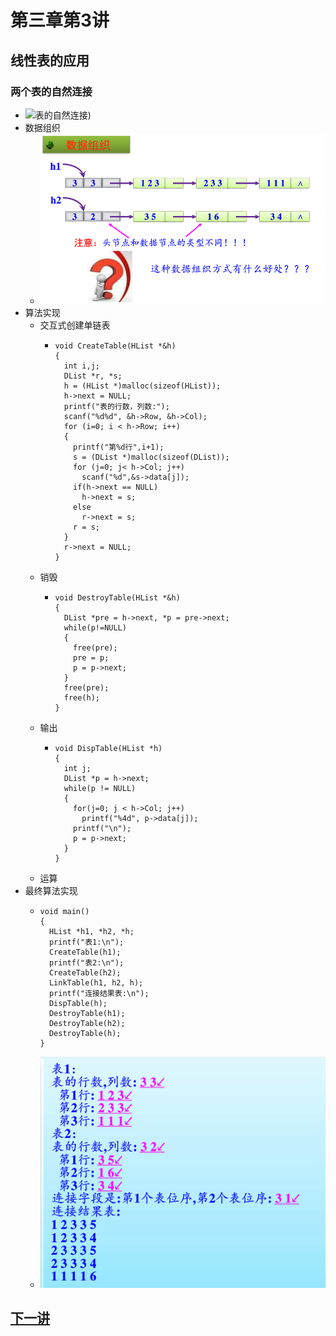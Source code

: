 # 第三章第3讲 
## 线性表的应用
### 两个表的自然连接
- ![表的自然连接](https://github.com/DengyuanCheung/dataStructure/blob/master/ebook/chapter3/section3-1.jpg?raw=true))
- 数据组织
  - ![数据组织](section3-2.png)
- 算法实现
  - 交互式创建单链表
    - ```
      void CreateTable(HList *&h)
      {
        int i,j;
        DList *r, *s;
        h = (HList *)malloc(sizeof(HList));
        h->next = NULL;
        printf("表的行数，列数:");
        scanf("%d%d", &h->Row, &h->Col);
        for (i=0; i < h->Row; i++)
        {
          printf("第%d行",i+1);
          s = (DList *)malloc(sizeof(DList));
          for (j=0; j< h->Col; j++)
            scanf("%d",&s->data[j]);
          if(h->next == NULL)
            h->next = s;
          else
            r->next = s;
          r = s;
        }
        r->next = NULL;
      }
      ```
  - 销毁
    - ```
      void DestroyTable(HList *&h)
      {
        DList *pre = h->next, *p = pre->next;
        while(p!=NULL)
        {
          free(pre);
          pre = p;
          p = p->next;
        }
        free(pre);
        free(h);
      }
      ```
  - 输出
    - ```
      void DispTable(HList *h)
      {
        int j;
        DList *p = h->next;
        while(p != NULL)
        {
          for(j=0; j < h->Col; j++)
            printf("%4d", p->data[j]);
          printf("\n");
          p = p->next;
        }
      }
      ```
  - 运算
- 最终算法实现
  - ```
    void main()
    {
      HList *h1, *h2, *h;
      printf("表1:\n");
      CreateTable(h1);
      printf("表2:\n");
      CreateTable(h2);
      LinkTable(h1, h2, h);
      printf("连接结果表:\n");
      DispTable(h);
      DestroyTable(h1);
      DestroyTable(h2);
      DestroyTable(h);
    }
    ```
  - ![运行结果](section3-5.png)


## [下一讲](section4.md)